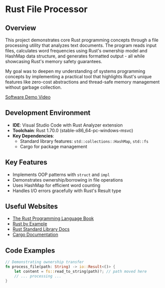 # Rust File Processor

## Overview
This project demonstrates core Rust programming concepts through a file processing utility that analyzes text documents. The program reads input files, calculates word frequencies using Rust's ownership model and HashMap data structure, and generates formatted output - all while showcasing Rust's memory safety guarantees.

My goal was to deepen my understanding of systems programming concepts by implementing a practical tool that highlights Rust's unique features like zero-cost abstractions and thread-safe memory management without garbage collection.

[Software Demo Video](https://youtu.be/wI--jcMy1T8)

## Development Environment
- **IDE**: Visual Studio Code with Rust Analyzer extension
- **Toolchain**: Rust 1.70.0 (stable-x86_64-pc-windows-msvc)
- **Key Dependencies**:
  - Standard library features: `std::collections::HashMap`, `std::fs`
  - Cargo for package management

## Key Features
- Implements OOP patterns with `struct` and `impl`
- Demonstrates ownership/borrowing in file operations
- Uses HashMap for efficient word counting
- Handles I/O errors gracefully with Rust's Result type

## Useful Websites
- [The Rust Programming Language Book](https://doc.rust-lang.org/book/)
- [Rust by Example](https://doc.rust-lang.org/rust-by-example/)
- [Rust Standard Library Docs](https://doc.rust-lang.org/std/)
- [Cargo Documentation](https://doc.rust-lang.org/cargo/)

## Code Examples
```rust
// Demonstrating ownership transfer
fn process_file(path: String) -> io::Result<()> {
    let content = fs::read_to_string(path)?; // path moved here
    // ... processing ...
}
